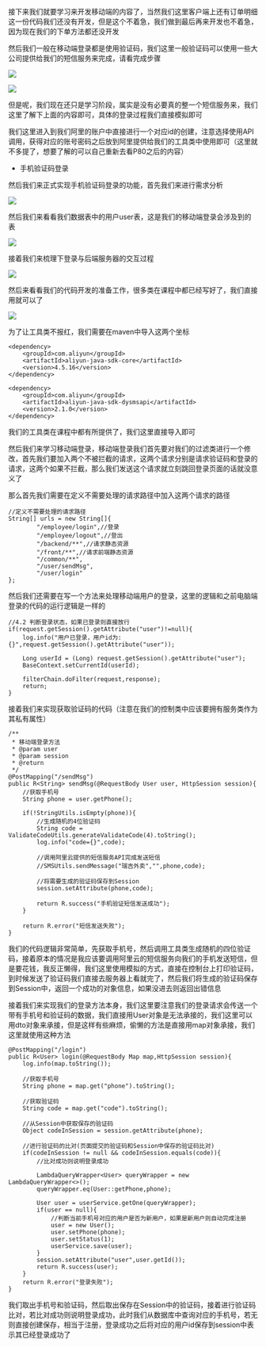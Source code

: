 接下来我们就要学习来开发移动端的内容了，当然我们这里客户端上还有订单明细这一份代码我们还没有开发，但是这个不着急，我们做到最后再来开发也不着急，因为现在我们的下单方法都还没开发

然后我们一般在移动端登录都是使用验证码，我们这里一般验证码可以使用一些大公司提供给我们的短信服务来完成，请看完成步骤

![](D:/Rolin的学习笔记/youdaonote-pull/youdaonote/youdaonote-images/WEBRESOURCE1b9a5f3a3fcc4cbabdbeaef7abb94a69.png)

![](D:/Rolin的学习笔记/youdaonote-pull/youdaonote/youdaonote-images/WEBRESOURCE4dae2ee1190b37e386f4f376d1362294.png)

但是呢，我们现在还只是学习阶段，属实是没有必要真的整一个短信服务来，我们这里了解下上面的内容即可，具体的登录过程我们直接模拟即可

我们这里进入到我们阿里的账户中直接进行一个对应id的创建，注意选择使用API调用，获得对应的账号密码之后放到阿里提供给我们的工具类中使用即可（这里就不多提了，想要了解的可以自己重新去看P80之后的内容）

- 手机验证码登录

然后我们来正式实现手机验证码登录的功能，首先我们来进行需求分析

![](D:/Rolin的学习笔记/youdaonote-pull/youdaonote/youdaonote-images/WEBRESOURCE464f4d6ca5b55c21ee0a8770cd173b57.png)

然后我们来看看我们数据表中的用户user表，这是我们的移动端登录会涉及到的表

![](D:/Rolin的学习笔记/youdaonote-pull/youdaonote/youdaonote-images/WEBRESOURCE7ebee429856c056184bebe9fe2457d86.png)

接着我们来梳理下登录与后端服务器的交互过程

![](D:/Rolin的学习笔记/youdaonote-pull/youdaonote/youdaonote-images/WEBRESOURCE1d96d4674d8de3371170e8da0708746e.png)

然后来看看我们的代码开发的准备工作，很多类在课程中都已经写好了，我们直接用就可以了

![](D:/Rolin的学习笔记/youdaonote-pull/youdaonote/youdaonote-images/WEBRESOURCEbf436a1f13fd7faaae34c8ad52d57628.png)

为了让工具类不报红，我们需要在maven中导入这两个坐标

```
<dependency>
    <groupId>com.aliyun</groupId>
    <artifactId>aliyun-java-sdk-core</artifactId>
    <version>4.5.16</version>
</dependency>

<dependency>
    <groupId>com.aliyun</groupId>
    <artifactId>aliyun-java-sdk-dysmsapi</artifactId>
    <version>2.1.0</version>
</dependency>
```

我们的工具类在课程中都有所提供了，我们这里直接导入即可

然后我们来学习移动端登录，移动端登录我们首先要对我们的过滤类进行一个修改，首先我们要加入两个不被拦截的请求，这两个请求分别是请求验证码和登录的请求，这两个如果不拦截，那么我们发送这个请求就立刻跳回登录页面的话就没意义了

那么首先我们需要在定义不需要处理的请求路径中加入这两个请求的路径

```
//定义不需要处理的请求路径
String[] urls = new String[]{
        "/employee/login",//登录
        "/employee/logout",//登出
        "/backend/**",//请求静态资源
        "/front/**",//请求前端静态资源
        "/common/**",
        "/user/sendMsg",
        "/user/login"
};
```

然后我们还需要在写一个方法来处理移动端用户的登录，这里的逻辑和之前电脑端登录的代码的运行逻辑是一样的

```
//4.2 判断登录状态，如果已登录则直接放行
if(request.getSession().getAttribute("user")!=null){
    log.info("用户已登录，用户id为:{}",request.getSession().getAttribute("user"));

    Long userId = (Long) request.getSession().getAttribute("user");
    BaseContext.setCurrentId(userId);

    filterChain.doFilter(request,response);
    return;
}
```

接着我们来实现获取验证码的代码（注意在我们的控制类中应该要拥有服务类作为其私有属性）

```
/**
 * 移动端登录方法
 * @param user
 * @param session
 * @return
 */
@PostMapping("/sendMsg")
public R<String> sendMsg(@RequestBody User user, HttpSession session){
    //获取手机号
    String phone = user.getPhone();

    if(!StringUtils.isEmpty(phone)){
        //生成随机的4位验证码
        String code = ValidateCodeUtils.generateValidateCode(4).toString();
        log.info("code={}",code);

        //调用阿里云提供的短信服务API完成发送短信
        //SMSUtils.sendMessage("瑞吉外卖","",phone,code);

        //将需要生成的验证码保存到Session
        session.setAttribute(phone,code);

        return R.success("手机验证短信发送成功");
    }

    return R.error("短信发送失败");
}
```

我们的代码逻辑非常简单，先获取手机号，然后调用工具类生成随机的四位验证码，接着原本的情况是我应该要调用阿里云的短信服务向我们的手机发送短信，但是要花钱，我反正懒得，我们这里使用模拟的方式，直接在控制台上打印验证码，到时候发送了验证码我们直接去服务器上看就完了，然后我们将生成的验证码保存到Session中，返回一个成功的对象信息，如果没进去则返回出错信息

接着我们来实现我们的登录方法本身，我们这里要注意我们的登录请求会传送一个带有手机号和验证码的数据，我们直接用User对象是无法承接的，我们这里可以用dto对象来承接，但是这样有些麻烦，偷懒的方法是直接用map对象承接，我们这里就使用这种方法

```
@PostMapping("/login")
public R<User> login(@RequestBody Map map,HttpSession session){
    log.info(map.toString());

    //获取手机号
    String phone = map.get("phone").toString();

    //获取验证码
    String code = map.get("code").toString();

    //从Session中获取保存的验证码
    Object codeInSession = session.getAttribute(phone);

    //进行验证码的比对(页面提交的验证码和Session中保存的验证码比对)
    if(codeInSession != null && codeInSession.equals(code)){
        //比对成功则说明登录成功

        LambdaQueryWrapper<User> queryWrapper = new LambdaQueryWrapper<>();
        queryWrapper.eq(User::getPhone,phone);

        User user = userService.getOne(queryWrapper);
        if(user == null){
            //判断当前手机号对应的用户是否为新用户，如果是新用户则自动完成注册
            user = new User();
            user.setPhone(phone);
            user.setStatus(1);
            userService.save(user);
        }
        session.setAttribute("user",user.getId());
        return R.success(user);
    }
    return R.error("登录失败");
}
```

我们取出手机号和验证码，然后取出保存在Session中的验证码，接着进行验证码比对，若比对成功则说明登录成功，此时我们从数据库中查询对应的手机号，若无则直接创建保存，相当于注册，登录成功之后将对应的用户id保存到session中表示其已经登录成功了





